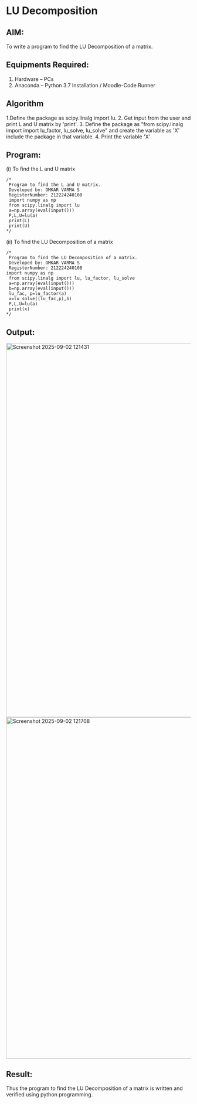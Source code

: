 # LU Decomposition 

## AIM:
To write a program to find the LU Decomposition of a matrix.

## Equipments Required:
1. Hardware – PCs
2. Anaconda – Python 3.7 Installation / Moodle-Code Runner

## Algorithm
 1.Define the package as scipy.linalg import lu.
 2. Get input from the user and print L and U matrix by 'print'.
 3. Define the package as "from scipy.linalg import import lu_factor, lu_solve, lu_solve" and create the variable as 'X' include the package in that variable.
 4. Print the variable 'X'
## Program:
(i) To find the L and U matrix
```
/*
 Program to find the L and U matrix.
 Developed by: OMKAR VARMA S
 RegisterNumber: 212224240108
 import numpy as np
 from scipy.linalg import lu
 a=np.array(eval(input()))
 P,L,U=lu(a)
 print(L)
 print(U)
*/
```
(ii) To find the LU Decomposition of a matrix
```
/*
 Program to find the LU Decomposition of a matrix.
 Developed by: OMKAR VARMA S
 RegisterNumber: 212224240108
import numpy as np
 from scipy.linalg import lu, lu_factor, lu_solve
 a=np.array(eval(input()))
 b=np.array(eval(input()))
 lu_fac, p=lu_factor(a)
 x=lu_solve((lu_fac,p),b)
 P,L,U=lu(a)
 print(x)
*/
```

## Output:

<img width="1334" height="1021" alt="Screenshot 2025-09-02 121431" src="https://github.com/user-attachments/assets/6d47fcd9-3b1f-4f8f-8cb7-5cff23943b9f" />


 <img width="1298" height="932" alt="Screenshot 2025-09-02 121708" src="https://github.com/user-attachments/assets/bf06c75d-d69e-4b7a-bb9b-cebb4ae6efbb" />


## Result:
Thus the program to find the LU Decomposition of a matrix is written and verified using python programming.

